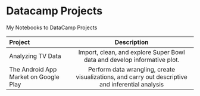 # Datacamp Projects

My Notebooks to DataCamp Projects





| Project | Description | 
| :---         |     :---:      | 
| Analyzing TV Data   | Import, clean, and explore Super Bowl data and develop informative plot.      |
| The Android App Market on Google Play     | Perform data wrangling, create visualizations, and carry out descriptive and inferential analysis      | 



